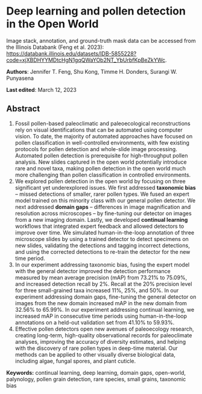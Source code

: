 # Deep learning and pollen detection in the Open World


Image stack, annotation, and ground-truth mask data can be accessed from the Illinois Databank (Feng et al. 2023): https://databank.illinois.edu/datasets/IDB-5855228?code=xjXBDHYYMDtcHgN1gqQWaYOb2NT_YbUrbfKpBeZkYWc.

**Authors**: Jennifer T. Feng, Shu Kong, Timme H. Donders, Surangi W. Punyasena

**Last edited**: March 12, 2023

## Abstract
1.	Fossil pollen-based paleoclimatic and paleoecological reconstructions rely on visual identifications that can be automated using computer vision. To date, the majority of automated approaches have focused on pollen classification in well-controlled environments, with few existing protocols for pollen detection and whole-slide image processing. Automated pollen detection is prerequisite for high-throughput pollen analysis. New slides captured in the open world potentially introduce rare and novel taxa, making pollen detection in the open world much more challenging than pollen classification in controlled environments.
2.	We explored pollen detection in the open world by focusing on three significant yet underexplored issues. We first addressed **taxonomic bias** – missed detections of smaller, rarer pollen types. We fused an expert model trained on this minority class with our general pollen detector. We next addressed **domain gaps** – differences in image magnification and resolution across microscopes – by fine-tuning our detector on images from a new imaging domain. Lastly, we developed **continual learning** workflows that integrated expert feedback and allowed detectors to improve over time. We simulated human-in-the-loop annotation of three microscope slides by using a trained detector to detect specimens on new slides, validating the detections and tagging incorrect detections, and using the corrected detections to re-train the detector for the new time period.
3.	In our experiment addressing taxonomic bias, fusing the expert model with the general detector improved the detection performance measured by mean average precision (mAP) from 73.21% to 75.09%, and increased detection recall by 2%. Recall at the 20% precision level for three small-grained taxa increased 11%, 25%, and 50%. In our experiment addressing domain gaps, fine-tuning the general detector on images from the new domain increased mAP in the new domain from 32.56% to 65.99%. In our experiment addressing continual learning, we increased mAP in consecutive time periods using human-in-the-loop annotations on a held-out validation set from 41.10% to 59.93%.
4.	Effective pollen detectors open new avenues of paleoecology research, creating long-term, high-quality observational records for paleoclimate analyses, improving the accuracy of diversity estimates, and helping with the discovery of rare pollen types in deep-time material. Our methods can be applied to other visually diverse biological data, including algae, fungal spores, and plant cuticle.

**Keywords:** continual learning, deep learning, domain gaps, open-world, palynology, pollen grain detection, rare species, small grains, taxonomic bias

